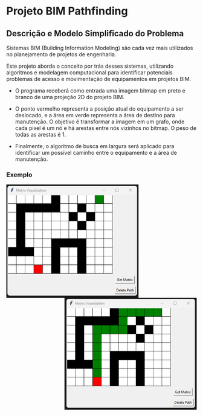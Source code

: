 # Projeto BIM Pathfinding

## Descrição e Modelo Simplificado do Problema
Sistemas BIM (Building Information Modeling) são cada vez mais utilizados no planejamento de projetos de engenharia.

Este projeto aborda o conceito por trás desses sistemas, utilizando algoritmos e modelagem computacional para identificar potenciais problemas de acesso e movimentação de equipamentos em projetos BIM.

- O programa receberá como entrada uma imagem bitmap em preto e branco de uma projeção 2D do projeto BIM. 

- O ponto vermelho representa a posição atual do equipamento a ser deslocado, e a área em verde representa a área de destino para manutenção. O objetivo é transformar a imagem em um grafo, onde cada pixel é um nó e há arestas entre nós vizinhos no bitmap. O peso de todas as arestas é 1.

- Finalmente, o algoritmo de busca em largura será aplicado para identificar um possível caminho entre o equipamento e a área de manutenção.

### Exemplo 

<img align="left" src="images/examples/matrix.png" width="350">
<img align="right" src="images/examples/final_output.png" width="350">

